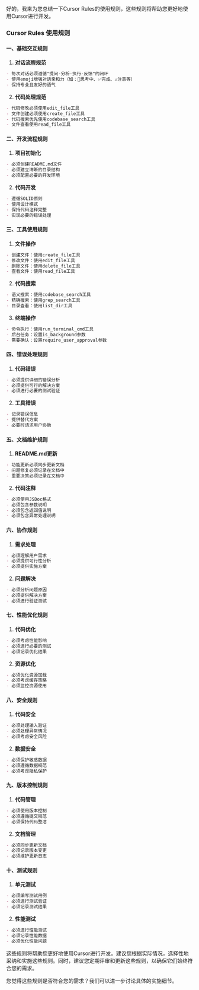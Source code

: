 好的，我来为您总结一下Cursor Rules的使用规则，这些规则将帮助您更好地使用Cursor进行开发。

### Cursor Rules 使用规则

#### 一、基础交互规则

1. **对话流程规范**
```markdown
- 每次对话必须遵循"提问-分析-执行-反馈"的闭环
- 使用emoji增强对话亲和力（如：🤔思考中、✅完成、⚠️注意等）
- 保持专业且友好的语气
```

2. **代码处理规范**
```markdown
- 代码修改必须使用edit_file工具
- 文件创建必须使用create_file工具
- 代码搜索优先使用codebase_search工具
- 文件查看使用read_file工具
```

#### 二、开发流程规则

1. **项目初始化**
```markdown
- 必须创建README.md文件
- 必须建立清晰的目录结构
- 必须配置必要的开发环境 
```

2. **代码开发**
```markdown
- 遵循SOLID原则
- 使用设计模式
- 保持代码注释完整
- 实现必要的错误处理
```

#### 三、工具使用规则

1. **文件操作**
```markdown
- 创建文件：使用create_file工具
- 修改文件：使用edit_file工具
- 删除文件：使用delete_file工具
- 查看文件：使用read_file工具
```

2. **代码搜索**
```markdown
- 语义搜索：使用codebase_search工具
- 精确搜索：使用grep_search工具
- 目录查看：使用list_dir工具
```

3. **终端操作**
```markdown
- 命令执行：使用run_terminal_cmd工具
- 后台任务：设置is_background参数
- 需要确认：设置require_user_approval参数
```

#### 四、错误处理规则

1. **代码错误**
```markdown
- 必须提供详细的错误分析
- 必须提供可行的解决方案
- 必须进行必要的测试验证
```

2. **工具错误**
```markdown
- 记录错误信息
- 提供替代方案
- 必要时请求用户协助
```

#### 五、文档维护规则

1. **README.md更新**
```markdown
- 功能更新必须同步更新文档
- 问题修复必须记录在文档中
- 重要决策必须记录在文档中
```

2. **代码注释**
```markdown
- 必须使用JSDoc格式
- 必须包含参数说明
- 必须包含返回值说明
- 必须包含异常处理说明
```

#### 六、协作规则

1. **需求处理**
```markdown
- 必须理解用户需求
- 必须提供可行性分析
- 必须提供实施方案
```

2. **问题解决**
```markdown
- 必须分析问题原因
- 必须提供解决方案
- 必须进行验证测试
```

#### 七、性能优化规则

1. **代码优化**
```markdown
- 必须考虑性能影响
- 必须进行必要的测试
- 必须记录优化结果
```

2. **资源优化**
```markdown
- 必须优化资源加载
- 必须考虑缓存策略
- 必须监控资源使用
```

#### 八、安全规则

1. **代码安全**
```markdown
- 必须处理输入验证
- 必须处理异常情况
- 必须考虑安全风险
```

2. **数据安全**
```markdown
- 必须保护敏感数据
- 必须遵循数据规范
- 必须考虑隐私保护
```

#### 九、版本控制规则

1. **代码管理**
```markdown
- 必须使用版本控制
- 必须遵循提交规范
- 必须保持代码整洁
```

2. **文档管理**
```markdown
- 必须同步更新文档
- 必须记录版本变更
- 必须维护更新日志
```

#### 十、测试规则

1. **单元测试**
```markdown
- 必须编写测试用例
- 必须进行测试验证
- 必须记录测试结果
```

2. **性能测试**
```markdown
- 必须进行性能测试
- 必须记录性能数据
- 必须优化性能问题
```

这些规则将帮助您更好地使用Cursor进行开发。建议您根据实际情况，选择性地采纳和实施这些规则。同时，建议您定期评审和更新这些规则，以确保它们始终符合您的需求。

您觉得这些规则是否符合您的需求？我们可以进一步讨论具体的实施细节。
